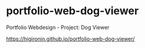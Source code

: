 # portfolio-web-dog-viewer
Portfolio Webdesign - Project: Dog Viewer

https://higironin.github.io/portfolio-web-dog-viewer/
